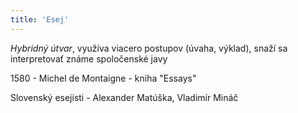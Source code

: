 ```yaml
---
title: 'Esej'
---
```


*Hybridný útvar*, využíva viacero postupov (úvaha, výklad), snaží sa interpretovať známe spoločenské javy

1580 - Michel de Montaigne - kniha "Essays"

Slovenský esejisti - Alexander Matúška, Vladimír Mináč